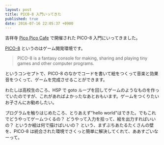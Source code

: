 ```yaml
---
layout: post
title: PICO-8 入門いってきた
published: true
date: 2016-07-16 22:05:37 +0900
---
```


吉祥寺 [Pico Pico Cafe](http://www.picopicocafe.com) で開催された PICO-8 入門にいってきました。

[PICO-8](http://www.lexaloffle.com/pico-8.php) というのはゲーム開発環境です。

> PICO-8 is a fantasy console for making, sharing and playing tiny games and other computer programs.

というコンセプトで、PICO-8 のなかでコードを書いて絵をつくって音楽と効果音をつくって、ゲームを完成させることができます。

わたしは高校生のころ、HSP で goto ループを回してゲームのようなものを作っていたのですが、これがあればよかったなあとおもいます。ゲームをつくりたいお子さんにお勧めしたい。

プログラムを触りはじめたころ、とりあえず"hello world"はできた。でもこれでどうやってゲームつくるの？ どうやって入力を拾って、絵を出力すればいいの？ というか絵は何で描けばいいの？ という、まずぶちあたるたくさんの壁を、PICO-8 は統合された環境でさくっと簡単に解決してくれて、ああすごいなーって。

